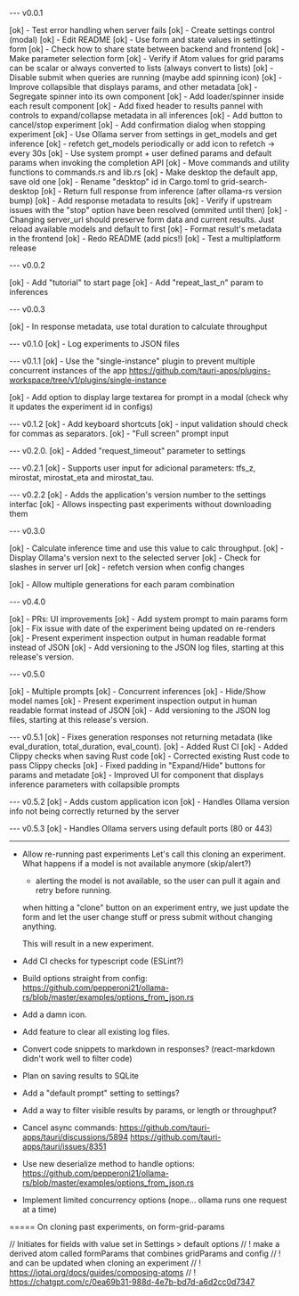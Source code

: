 --- v0.0.1

[ok] - Test error handling when server fails
[ok] - Create settings control (modal)
[ok] - Edit README
[ok] - Use form and state values in settings form
[ok] - Check how to share state between backend and frontend
[ok] - Make parameter selection form
[ok] - Verify if Atom values for grid params can be scalar or always converted to lists (always convert to lists)
[ok] - Disable submit when queries are running (maybe add spinning icon)
[ok] - Improve collapsible that displays params, and other metadata
[ok] - Segregate spinner into its own component
[ok] - Add loader/spinner inside each result component
[ok] - Add fixed header to results pannel with controls to expand/collapse metadata in all inferences
[ok] - Add button to cancel/stop experiment
[ok] - Add confirmation dialog when stopping experiment
[ok] - Use Ollama server from settings in get_models and get inference
[ok] - refetch get_models periodically or add icon to refetch -> every 30s
[ok] - Use system prompt + user defined params and default params when invoking the completion API
[ok] - Move commands and utility functions to commands.rs and lib.rs
[ok] - Make desktop the default app, save old one
[ok] - Rename "desktop" id in Cargo.toml to grid-search-desktop
[ok] - Return full response from inference (after ollama-rs version bump)
[ok] - Add response metadata to results
[ok] - Verify if upstream issues with the "stop" option have been resolved (ommited until then)
[ok] - Changing server_url should preserve form data and current results. Just reload available models and default to first
[ok] - Format result's metadata in the frontend
[ok] - Redo README (add pics!)
[ok] - Test a multiplatform release

--- v0.0.2

[ok] - Add "tutorial" to start page
[ok] - Add "repeat_last_n" param to inferences

--- v0.0.3

[ok] - In response metadata, use total duration to calculate throughput

--- v0.1.0
[ok] - Log experiments to JSON files

--- v0.1.1
[ok] - Use the "single-instance" plugin to prevent multiple concurrent instances of the app
https://github.com/tauri-apps/plugins-workspace/tree/v1/plugins/single-instance

[ok] - Add option to display large textarea for prompt in a modal (check why it updates the experiment id in configs)

--- v0.1.2
[ok] - Add keyboard shortcuts
[ok] - input validation should check for commas as separators.
[ok] - "Full screen" prompt input

--- v0.2.0.
[ok] - Added "request_timeout" parameter to settings

--- v0.2.1
[ok] - Supports user input for adicional parameters: tfs_z, mirostat, mirostat_eta and mirostat_tau.

--- v0.2.2
[ok] - Adds the application's version number to the settings interfac
[ok] - Allows inspecting past experiments without downloading them

--- v0.3.0

[ok] - Calculate inference time and use this value to calc throughput.
[ok] - Display Ollama's version next to the selected server
[ok] - Check for slashes in server url
[ok] - refetch version when config changes

[ok] - Allow multiple generations for each param combination


--- v0.4.0

[ok] - PRs: UI improvements
[ok] - Add system prompt to main params form
[ok] - Fix issue with date of the experiment being updated on re-renders
[ok] - Present experiment inspection output in human readable format instead of JSON
[ok] - Add versioning to the JSON log files, starting at this release's version.


--- v0.5.0

[ok] - Multiple prompts
[ok] - Concurrent inferences
[ok] - Hide/Show model names
[ok] - Present experiment inspection output in human readable format instead of JSON
[ok] - Add versioning to the JSON log files, starting at this release's version.

--- v0.5.1
[ok] - Fixes generation responses not returning metadata (like eval_duration, total_duration, eval_count).
[ok] - Added Rust CI
[ok] - Added Clippy checks when saving Rust code
[ok] - Corrected existing Rust code to pass Clippy checks
[ok] - Fixed padding in "Expand/Hide" buttons for params and metadate
[ok] - Improved UI for component that displays inference parameters with collapsible prompts

--- v0.5.2
[ok] - Adds custom application icon
[ok] - Handles Ollama version info not being correctly returned by the server

--- v0.5.3
[ok] - Handles Ollama servers using default ports (80 or 443)


---

- Allow re-running past experiments
  Let's call this cloning an experiment.
  What happens if a model is not available anymore (skip/alert?)

  - alerting the model is not available, so the user can pull it again and retry before running.

  when hitting a "clone" button on an experiment entry, we just update the form and let the user change stuff or press submit without changing anything.

  This will result in a new experiment.

- Add CI checks for typescript code (ESLint?)
- Build options straight from config: https://github.com/pepperoni21/ollama-rs/blob/master/examples/options_from_json.rs

- Add a damn icon.
- Add feature to clear all existing log files.

- Convert code snippets to markdown in responses? (react-markdown didn't work well to filter code)
- Plan on saving results to SQLite
- Add a "default prompt" setting to settings?

- Add a way to filter visible results by params, or length or throughput?

- Cancel async commands:
  https://github.com/tauri-apps/tauri/discussions/5894
  https://github.com/tauri-apps/tauri/issues/8351

- Use new deserialize method to handle options:
  https://github.com/pepperoni21/ollama-rs/blob/master/examples/options_from_json.rs

- Implement limited concurrency options (nope... ollama runs one request at a time)

=====
On cloning past experiments, on form-grid-params

// Initiates for fields with value set in Settings > default options
// ! make a derived atom called formParams that combines gridParams and config
// ! and can be updated when cloning an experiment
// ! https://jotai.org/docs/guides/composing-atoms
// ! https://chatgpt.com/c/0ea69b31-988d-4e7b-bd7d-a6d2cc0d7347
